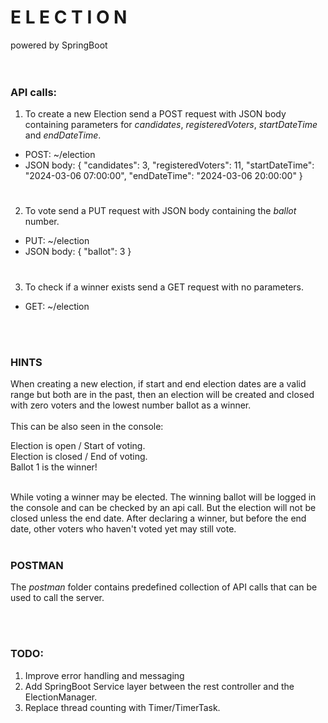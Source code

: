 # E L E C T I O N
powered by SpringBoot
<br><br><br>

### API calls:

1. To create a new Election send a POST request with JSON body containing parameters for *candidates*, *registeredVoters*, *startDateTime* and *endDateTime*.
- POST: ~/election
- JSON body: {
  "candidates": 3,
  "registeredVoters": 11,
  "startDateTime": "2024-03-06 07:00:00",
  "endDateTime": "2024-03-06 20:00:00"
  }
#
2. To vote send a PUT request with JSON body containing the *ballot* number.
- PUT: ~/election
- JSON body:
  {
  "ballot": 3
  } 
#
3. To check if a winner exists send a GET request with no parameters.
- GET: ~/election

<br>
<br>

### HINTS

When creating a new election, if start and end election dates are a valid range but both are in the past, then an election will be created and closed with zero voters and the lowest number ballot as a winner.
<br><br>
This can be also seen in the console:
<br>
<p>
Election is open / Start of voting.<br>
Election is closed / End of voting.<br>
Ballot 1 is the winner!
</p>
<br>
While voting a winner may be elected. The winning ballot will be logged in the console and can be checked by an api call. But the election will not be closed unless the end date.
After declaring a winner, but before the end date, other voters who haven't voted yet may still vote.

<br>
<br>

### POSTMAN
The *postman* folder contains predefined collection of API calls that can be used to call the server.

<br>
<br>

### TODO:
1. Improve error handling and messaging
2. Add SpringBoot Service layer between the rest controller and the ElectionManager.
3. Replace thread counting with Timer/TimerTask.